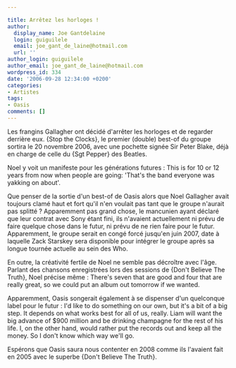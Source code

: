 ```yaml
---

title: Arrêtez les horloges !
author:
  display_name: Joe Gantdelaine
  login: guiguilele
  email: joe_gant_de_laine@hotmail.com
  url: ''
author_login: guiguilele
author_email: joe_gant_de_laine@hotmail.com
wordpress_id: 334
date: '2006-09-28 12:34:00 +0200'
categories:
- Artistes
tags:
- Oasis
comments: []
---
```

Les frangins Gallagher ont décidé d'arrêter les horloges et de regarder derrière eux. {Stop the Clocks}, le premier (double) best-of du groupe sortira le 20 novembre 2006, avec une pochette signée Sir Peter Blake, déjà en charge de celle du {Sgt Pepper} des Beatles. 

Noel y voit un manifeste pour les générations futures : 
<quote>This is for 10 or 12 years from now when people are going: 'That's the band everyone was yakking on about'.</quote>

Que penser de la sortie d'un best-of de Oasis alors que Noel Gallagher avait toujours clamé haut et fort qu'il n'en voulait pas tant que le groupe n'aurait pas splitté ? Apparemment pas grand chose, le mancunien ayant déclaré que leur contrat avec Sony étant fini, ils n'avaient actuellement ni prévu de faire quelque chose dans le futur, ni prévu de ne rien faire pour le futur. Apparemment, le groupe serait en congé forcé jusqu'en juin 2007, date à laquelle Zack Starskey sera disponible pour intégrer le groupe après sa longue tournée actuelle au sein des Who. 

En outre, la créativité fertile de Noel ne semble pas décroître avec l'âge. Parlant des chansons enregistrées lors des sessions de {Don't Believe The Truth}, Noel précise même :
<quote>There's seven that are good and four that are really great, so we could put an album out tomorrow if we wanted.</quote>

Apparemment, Oasis songerait également à se dispenser d'un quelconque label pour le futur : 
<quote>I'd like to do something on our own, but it's a bit of a big step. It depends on what works best for all of us, really. Liam will want the big advance of $900 million and be drinking champagne for the rest of his life. I, on the other hand, would rather put the records out and keep all the money. So I don't know which way we'll go.</quote>

Espérons que Oasis saura nous contenter en 2008 comme ils l'avaient fait en 2005 avec le superbe {Don't Believe The Truth}.
